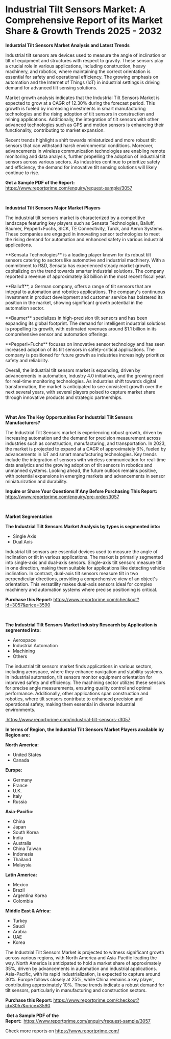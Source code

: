 <p><h1>Industrial Tilt Sensors Market: A Comprehensive Report of its Market Share & Growth Trends 2025 - 2032</h1></p><p><strong>Industrial Tilt Sensors Market Analysis and Latest Trends</strong></p>
<p><p>Industrial tilt sensors are devices used to measure the angle of inclination or tilt of equipment and structures with respect to gravity. These sensors play a crucial role in various applications, including construction, heavy machinery, and robotics, where maintaining the correct orientation is essential for safety and operational efficiency. The growing emphasis on automation and the Internet of Things (IoT) in industrial settings is driving demand for advanced tilt sensing solutions.</p><p>Market growth analysis indicates that the Industrial Tilt Sensors Market is expected to grow at a CAGR of 12.30% during the forecast period. This growth is fueled by increasing investments in smart manufacturing technologies and the rising adoption of tilt sensors in construction and mining applications. Additionally, the integration of tilt sensors with other advanced technologies such as GPS and motion sensors is enhancing their functionality, contributing to market expansion.</p><p>Recent trends highlight a shift towards miniaturized and more robust tilt sensors that can withstand harsh environmental conditions. Moreover, advancements in wireless communication technologies are enabling remote monitoring and data analysis, further propelling the adoption of industrial tilt sensors across various sectors. As industries continue to prioritize safety and efficiency, the demand for innovative tilt sensing solutions will likely continue to rise.</p></p>
<p><strong>Get a Sample PDF of the Report:&nbsp;</strong> <a href="https://www.reportprime.com/enquiry/request-sample/3057?utm_campaign=1835&utm_medium=2&utm_source=Github&utm_content=ia&utm_term=18032025&utm_id=industrial-tilt-sensors">https://www.reportprime.com/enquiry/request-sample/3057</a></p>
<p>&nbsp;</p>
<p><strong>Industrial Tilt Sensors Major Market Players</strong></p>
<p><p>The industrial tilt sensors market is characterized by a competitive landscape featuring key players such as Sensata Technologies, Balluff, Baumer, Pepperl+Fuchs, SICK, TE Connectivity, Turck, and Aeron Systems. These companies are engaged in innovating sensor technologies to meet the rising demand for automation and enhanced safety in various industrial applications.</p><p>**Sensata Technologies** is a leading player known for its robust tilt sensors catering to sectors like automotive and industrial machinery. With a commitment to R&D, Sensata has experienced steady market growth, capitalizing on the trend towards smarter industrial solutions. The company reported a revenue of approximately $3 billion in the most recent fiscal year.</p><p>**Balluff**, a German company, offers a range of tilt sensors that are integral to automation and robotics applications. The company's continuous investment in product development and customer service has bolstered its position in the market, showing significant growth potential in the automation sector.</p><p>**Baumer** specializes in high-precision tilt sensors and has been expanding its global footprint. The demand for intelligent industrial solutions is propelling its growth, with estimated revenues around $1.1 billion in its comprehensive sensor and automation offerings.</p><p>**Pepperl+Fuchs** focuses on innovative sensor technology and has seen increased adoption of its tilt sensors in safety-critical applications. The company is positioned for future growth as industries increasingly prioritize safety and reliability.</p><p>Overall, the industrial tilt sensors market is expanding, driven by advancements in automation, Industry 4.0 initiatives, and the growing need for real-time monitoring technologies. As industries shift towards digital transformation, the market is anticipated to see consistent growth over the next several years, with several players poised to capture market share through innovative products and strategic partnerships.</p></p>
<p>&nbsp;</p>
<p><strong>What Are The Key Opportunities For Industrial Tilt Sensors Manufacturers?</strong></p>
<p><p>The Industrial Tilt Sensors market is experiencing robust growth, driven by increasing automation and the demand for precision measurement across industries such as construction, manufacturing, and transportation. In 2023, the market is projected to expand at a CAGR of approximately 6%, fueled by advancements in IoT and smart manufacturing technologies. Key trends include the integration of sensors with wireless communication for real-time data analytics and the growing adoption of tilt sensors in robotics and unmanned systems. Looking ahead, the future outlook remains positive, with potential expansions in emerging markets and advancements in sensor miniaturization and durability.</p></p>
<p><strong>Inquire or Share Your Questions If Any Before Purchasing This Report:</strong> <a href="https://www.reportprime.com/enquiry/pre-order/3057?utm_campaign=1835&utm_medium=2&utm_source=Github&utm_content=ia&utm_term=18032025&utm_id=industrial-tilt-sensors">https://www.reportprime.com/enquiry/pre-order/3057</a></p>
<p>&nbsp;</p>
<p><strong>Market Segmentation</strong></p>
<p><strong>The Industrial Tilt Sensors Market Analysis by types is segmented into:</strong></p>
<p><ul><li>Single Axis</li><li>Dual Axis</li></ul></p>
<p><p>Industrial tilt sensors are essential devices used to measure the angle of inclination or tilt in various applications. The market is primarily segmented into single-axis and dual-axis sensors. Single-axis tilt sensors measure tilt in one direction, making them suitable for applications like detecting vehicle inclination. In contrast, dual-axis tilt sensors measure tilt in two perpendicular directions, providing a comprehensive view of an object's orientation. This versatility makes dual-axis sensors ideal for complex machinery and automation systems where precise positioning is critical.</p></p>
<p><strong>Purchase this Report:&nbsp;</strong><a href="https://www.reportprime.com/checkout?id=3057&price=3590&utm_campaign=1835&utm_medium=2&utm_source=Github&utm_content=ia&utm_term=18032025&utm_id=industrial-tilt-sensors">https://www.reportprime.com/checkout?id=3057&price=3590</a></p>
<p>&nbsp;</p>
<p><strong>The Industrial Tilt Sensors Market Industry Research by Application is segmented into:</strong></p>
<p><ul><li>Aerospace</li><li>Industrial Automation</li><li>Machining</li><li>Others</li></ul></p>
<p><p>The industrial tilt sensors market finds applications in various sectors, including aerospace, where they enhance navigation and stability systems. In industrial automation, tilt sensors monitor equipment orientation for improved safety and efficiency. The machining sector utilizes these sensors for precise angle measurements, ensuring quality control and optimal performance. Additionally, other applications span construction and robotics, where tilt sensors contribute to enhanced precision and operational safety, making them essential in diverse industrial environments.</p></p>
<p><a href="https://www.reportprime.com/industrial-tilt-sensors-r3057?utm_campaign=1835&utm_medium=2&utm_source=Github&utm_content=ia&utm_term=18032025&utm_id=industrial-tilt-sensors">&nbsp;https://www.reportprime.com/industrial-tilt-sensors-r3057</a></p>
<p><strong>In terms of Region, the Industrial Tilt Sensors Market Players available by Region are:</strong></p>
<p>
    <p> <strong> North America: </strong>
        <ul>
            <li>United States</li>
            <li>Canada</li>
        </ul>
        </p> 
    <p> <strong> Europe: </strong>
        <ul>
            <li>Germany</li>
            <li>France</li>
            <li>U.K.</li>
            <li>Italy</li>
            <li>Russia</li>
        </ul>
        </p> 
    <p> <strong> Asia-Pacific: </strong>
        <ul>
            <li>China</li>
            <li>Japan</li>
            <li>South Korea</li>
            <li>India</li>
            <li>Australia</li>
            <li>China Taiwan</li>
            <li>Indonesia</li>
            <li>Thailand</li>
            <li>Malaysia</li>
        </ul>
        </p> 
    <p> <strong> Latin America: </strong>
        <ul>
            <li>Mexico</li>
            <li>Brazil</li>
            <li>Argentina Korea</li>
            <li>Colombia</li>
        </ul>
        </p> 
    <p> <strong> Middle East & Africa: </strong>
        <ul>
            <li>Turkey</li>
            <li>Saudi</li>
            <li>Arabia</li>
            <li>UAE</li>
            <li>Korea</li>
        </ul>
    </p>
    </p>
<p><p>The Industrial Tilt Sensors Market is projected to witness significant growth across various regions, with North America and Asia-Pacific leading the way. North America is anticipated to hold a market share of approximately 35%, driven by advancements in automation and industrial applications. Asia-Pacific, with its rapid industrialization, is expected to capture around 30%. Europe follows closely at 25%, while China remains a key player, contributing approximately 10%. These trends indicate a robust demand for tilt sensors, particularly in manufacturing and construction sectors.</p></p>
<p><strong>Purchase this Report: </strong><a href="https://www.reportprime.com/checkout?id=3057&price=3590&utm_campaign=1835&utm_medium=2&utm_source=Github&utm_content=ia&utm_term=18032025&utm_id=industrial-tilt-sensors">https://www.reportprime.com/checkout?id=3057&price=3590</a></p>
<p>&nbsp;<strong>Get a Sample PDF of the Report:&nbsp;&nbsp;</strong><a href="https://www.reportprime.com/enquiry/request-sample/3057?utm_campaign=1835&utm_medium=2&utm_source=Github&utm_content=ia&utm_term=18032025&utm_id=industrial-tilt-sensors">https://www.reportprime.com/enquiry/request-sample/3057</a></p>
<p><strong></strong></p>
<p>Check more reports on <a href="https://www.reportprime.com/?utm_campaign=1835&utm_medium=2&utm_source=Github&utm_content=ia&utm_term=18032025&utm_id=industrial-tilt-sensors">https://www.reportprime.com/</a></p>